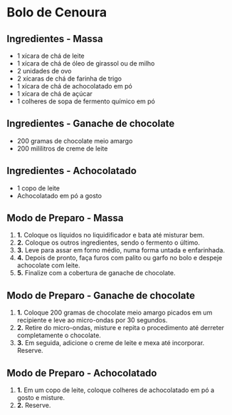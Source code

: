 # Bolo de Cenoura

## Ingredientes - Massa



- 1 xícara de chá de leite
- 1 xícara de chá de óleo de girassol ou de milho
- 2 unidades de ovo
- 2 xícaras de chá de farinha de trigo
- 1 xícara de chá de achocolatado em pó
- 1 xícara de chá de açúcar
- 1 colheres de sopa de fermento químico em pó



## Ingredientes - Ganache de chocolate



- 200 gramas de chocolate meio amargo
- 200 mililitros de creme de leite



## Ingredientes - Achocolatado



- 1 copo de leite
- Achocolatado em pó a gosto

## Modo de Preparo - Massa





1. **1.** Coloque os líquidos no liquidificador e bata até misturar bem.
2. **2.** Coloque os outros ingredientes, sendo o fermento o último.
3. **3.** Leve para assar em forno médio, numa forma untada e enfarinhada.
4. **4.** Depois de pronto, faça furos com palito ou garfo no bolo e despeje achocolate com leite.
5. **5.** Finalize com a cobertura de ganache de chocolate.





## Modo de Preparo - Ganache de chocolate





1. **1.** Coloque 200 gramas de chocolate meio amargo picados em um recipiente e leve ao micro-ondas por 30 segundos.
2. **2.** Retire do micro-ondas, misture e repita o procedimento até derreter completamente o chocolate.
3. **3.** Em seguida, adicione o creme de leite e mexa até incorporar. Reserve.





## Modo de Preparo - Achocolatado





1. **1.** Em um copo de leite, coloque colheres de achocolatado em pó a gosto e misture.
2. **2.** Reserve.

